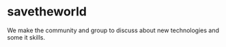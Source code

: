 # savetheworld
We make the community and group to discuss about new technologies and some it skills.
